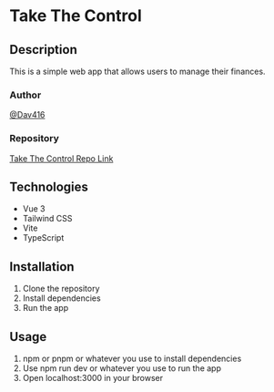 # Take The Control

## Description

This is a simple web app that allows users to manage their finances.

### Author
[@Dav416](https://github.com/Dav416)

### Repository
[Take The Control Repo Link](https://github.com/Dav416/Take-The-Control)

## Technologies

- Vue 3
- Tailwind CSS
- Vite
- TypeScript

## Installation

1. Clone the repository
2. Install dependencies
3. Run the app

## Usage

1. npm or pnpm or whatever you use to install dependencies
2. Use npm run dev or whatever you use to run the app
3. Open localhost:3000 in your browser
